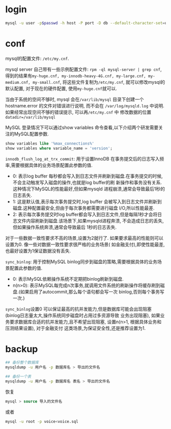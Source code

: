 # login
```bash
mysql -u user -p$passwd -h host -P port -D db --default-character-set=utf8
```

# conf
mysql的配置文件: `/etc/my.cnf`.

mysql server 自己带有一些示例配置文件: `rpm -ql mysql-server | grep cnf`,
得到的结果有`my-huge.cnf, my-innodb-heavy-4G.cnf, my-large.cnf, my-medium.cnf, my-small.cnf`,
将这些文件复制为`/etc/my.cnf`, 就可以修改mysql的默认配置, 对于现在的硬件配置, 使用`my-huge.cnf`就可以.

当由于系统的空间不够时, mysql 会在`/var/lib/mysql` 目录下创建一个hostname.error 的文件对错误进行说明,
而不会在 `/var/log/mysqld.log` 中说明.
如果经常出现空间不够的错误提示, 可以再`/etc/my.cnf` 中 修改数据的位置 `datadir=/var/lib/mysql`

MySQL 登录情况下可以通过show variables 命令查看,以下介绍两个研发需要关注的MySQL配置参数.
```sql
show variables like '%max_connections%'
show variables where variable_name = 'version';
```

`innodb_flush_log_at_trx_commit`: 用于设置InnoDB 在事务提交后的日志写入频率,需要根据具体的业务场景配置此参数的值.

- 0: 表示log buffer 每秒都会写入到日志文件并刷新到磁盘.在事务提交的时候,不会主动触发写入磁盘的操作,也就是log buffer的刷
  新操作和事务没有关系.这种情况下MySQL的性能最好,但如果mysqld 进程崩溃,通常会导致最后1秒的日志丢失.
- 1: 这是默认值,表示每次事务提交时,log buffer 会被写入到日志文件并刷新到磁盘.这种配置最安全,但由于每次事务都需要进行磁盘
  I/O,所以性能最差.
- 2: 表示每次事务提交时log buffer都会写入到日志文件,但是每隔1秒才会将日志文件内容刷新到磁盘.该场景下,如果mysqld进程奔溃,
  不会造成日志的丢失,但如果操作系统奔溃,通常会导致最后 1秒的日志丢失.

对于一些数据一致性要求不高的场景,设置为2就行了. 如果要求最高的性能则可以设置为0. 像一些对数据一致性要求很严格的业务场景(
如金融支付),即使性能最差,也最好设置为1保证数据没有丢失.

`sync_binlog`: 用于控制MySQL binlog同步到磁盘的策略,需要根据具体的业务场景配置此参数的值.

- 0: 表示MySQL依赖操作系统不定期把binlog刷新到磁盘.
- n(n>0): 表示MySQL每完成n次事务,就调用文件系统的刷新操作将缓存刷到磁盘.(如果启用了autocommit,那么每个语句都会写一次
  binlog,否则每个事务写一次.)

`sync_binlog`设置0 可以保证最高的抗并发能力,但是数据库可能会出现阻塞(binlog日志量太大,操作系统同步磁盘时占用过多资源导致
业务出现阻塞), 如果业务要求数据库合适的抗并发能力,且不希望出现阻塞, 设置n(n>1, 根据具体业务和压测结果设置), 对于金融支付
这类场景,为保证安全性,还是推荐设置为1.

# backup
```bash
## 备份整个数据库
mysqldump -u 用户名 -p 数据库名 > 导出的文件名

## 备份一个表
mysqldump -u 用户名 -p 数据库名 表名 > 导出的文件名
```

恢复
```sql
mysql > source 导入的文件名
```
或者
```bash
mysql -u root -p voice<voice.sql
```

